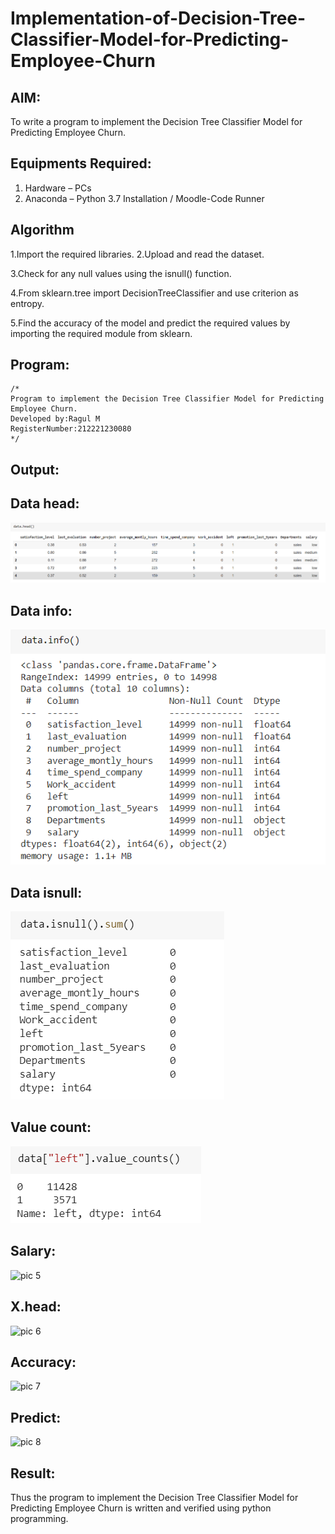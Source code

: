 # Implementation-of-Decision-Tree-Classifier-Model-for-Predicting-Employee-Churn

## AIM:
To write a program to implement the Decision Tree Classifier Model for Predicting Employee Churn.

## Equipments Required:
1. Hardware – PCs
2. Anaconda – Python 3.7 Installation / Moodle-Code Runner

## Algorithm
1.Import the required libraries.
2.Upload and read the dataset.

3.Check for any null values using the isnull() function.

4.From sklearn.tree import DecisionTreeClassifier and use criterion as entropy.

5.Find the accuracy of the model and predict the required values by importing the required module from sklearn. 

## Program:
```
/*
Program to implement the Decision Tree Classifier Model for Predicting Employee Churn.
Developed by:Ragul M 
RegisterNumber:212221230080  
*/
```

## Output:
## Data head:
![pic 1](https://github.com/ragulmani936/Implementation-of-Decision-Tree-Classifier-Model-for-Predicting-Employee-Churn/blob/main/data%20head.png)
## Data info:
![pic 2](https://github.com/ragulmani936/Implementation-of-Decision-Tree-Classifier-Model-for-Predicting-Employee-Churn/blob/main/data%20info.png)
## Data isnull:
![pic 3](https://github.com/ragulmani936/Implementation-of-Decision-Tree-Classifier-Model-for-Predicting-Employee-Churn/blob/main/data%20isnull.png)
## Value count:
![pic 4](https://github.com/ragulmani936/Implementation-of-Decision-Tree-Classifier-Model-for-Predicting-Employee-Churn/blob/main/value%20counts.png)
## Salary:
![pic 5]()
## X.head:
![pic 6]()
## Accuracy:
![pic 7]()
## Predict:
![pic 8]()
## Result:
Thus the program to implement the  Decision Tree Classifier Model for Predicting Employee Churn is written and verified using python programming.
